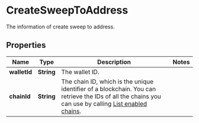 

# CreateSweepToAddress

The information of create sweep to address.

## Properties

| Name | Type | Description | Notes |
|------------ | ------------- | ------------- | -------------|
|**walletId** | **String** | The wallet ID. |  |
|**chainId** | **String** | The chain ID, which is the unique identifier of a blockchain. You can retrieve the IDs of all the chains you can use by calling [List enabled chains](https://www.cobo.com/developers/v2/api-references/wallets/list-enabled-chains). |  |




